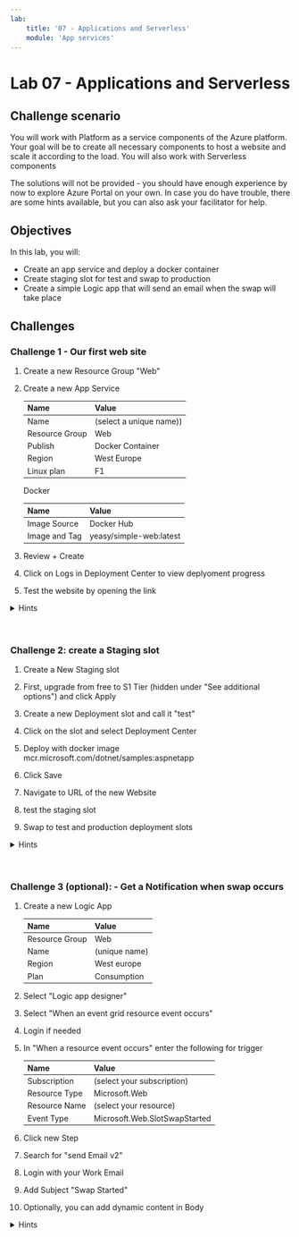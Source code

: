 ```yaml
---
lab:
    title: '07 - Applications and Serverless'
    module: 'App services'
---
```


# Lab 07 - Applications and Serverless

## Challenge scenario

You will work with Platform as a service components of the Azure platform. Your goal will be to create all necessary components to host a website and scale it according to the load. You will also work with Serverless components

The solutions will not be provided - you should have enough experience by now to explore Azure Portal on your own. In case you do have trouble, there are some hints available, but you can also ask your facilitator for help.

## Objectives

In this lab, you will:

+ Create an app service and deploy a docker container
+ Create staging slot for test and swap to production
+ Create a simple Logic app that will send an email when the swap will take place


## Challenges

### Challenge 1 - Our first web site

1. Create a new Resource Group "Web"
1. Create a new App Service

    |Name|Value|
    |---|---|
    |Name| (select a unique name)) |
    |Resource Group| Web |
    |Publish| Docker Container |
    |Region| West Europe |
    |Linux plan| F1 |

    Docker

    |Name|Value|
    |---|---|
    |Image Source| Docker Hub |
    |Image and Tag| yeasy/simple-web:latest |

1. Review + Create
1. Click on Logs in Deployment Center to view deplyoment progress
1. Test the website by opening the link

<details>
  <summary markdown="span">Hints</summary>

1. Create a new Resource Group "Web"
1. Create a new App Service

    ![image](../Images/07_01.png)
    ![image](../Images/07_02.png)

1. Review + Create
1. Click on Logs in Deployment Center to view deplyoment progress
    ![image](../Images/07_03.png)
1. Test the website by opening the link
    ![image](../Images/07_04.png)


</details>
<br/><br/>


### Challenge 2: create a Staging slot

1. Create a New Staging slot
1. First, upgrade from free to S1 Tier (hidden under "See additional options") and click Apply
1. Create a new Deployment slot and call it "test"
1. Click on the slot and select Deployment Center

1. Deploy with docker image mcr.microsoft.com/dotnet/samples:aspnetapp
1. Click Save
1. Navigate to URL of the new Website
1. test the staging slot
1. Swap to test and production deployment slots


<details>
  <summary markdown="span">Hints</summary>

1. Create a New Staging slot
1. First, upgrade from free to S1 Tier
  ![image](../Images/07_06.png)
   (hidden under "See additional options") and click Apply
  ![image](../Images/07_07.png)
1. Create a new Deployment slot and call it "test"
  ![image](../Images/07_08.png)
1. Click on the slot and select Deployment Center

1. Deploy with docker image mcr.microsoft.com/dotnet/samples:aspnetapp
  ![image](../Images/07_09.png)
1. Click Save
1. Navigate to URL of the new Website
  ![image](../Images/07_10.png)
1. test the staging slot
1. Swap to test and production deployment slots
  ![image](../Images/07_11.png)
  ![image](../Images/07_12.png)
  ![image](../Images/07_13.png)

</details>
<br/><br/>

### Challenge 3 (optional): - Get a Notification when swap occurs

1. Create a new Logic App

    |Name|Value|
    |---|---|
    |Resource Group| Web |
    |Name| (unique name) |
    |Region| West europe |
    |Plan| Consumption |

1. Select "Logic app designer"
1. Select "When an event grid resource event occurs"
1. Login if needed

1. In "When a resource event occurs" enter the following for trigger

    |Name|Value|
    |---|---|
    |Subscription| (select your subscription) |
    |Resource Type| Microsoft.Web |
    |Resource Name| (select your resource) |
    |Event Type| Microsoft.Web.SlotSwapStarted |

1. Click new Step
1. Search for "send Email v2"
1. Login with your Work Email
1. Add Subject "Swap Started"
1. Optionally, you can add dynamic content in Body

<details>
  <summary markdown="span">Hints</summary>

1. Create a new Logic App

  ![image](../Images/07_15.png)
  ![image](../Images/07_16.png)
  ![image](../Images/07_17.png) 

</details>
<br/><br/>
